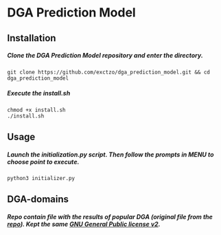 # DGA Prediction Model
Installation
-
##### Clone the DGA Prediction Model repository and enter the directory.
``` 
git clone https://github.com/exctzo/dga_prediction_model.git && cd dga_prediction_model
```
##### Execute the install.sh
```
chmod +x install.sh
./install.sh
```


Usage
-
##### Launch the initialization.py script. Then follow the prompts in MENU to choose point to execute.
```
python3 initializer.py
```


DGA-domains
-
##### Repo contain file with the results of popular DGA (original file from the [repo](https://github.com/andrewaeva/DGA)). Kept the same [GNU General Public license v2](http://opensource.org/licenses/gpl-2.0.php).